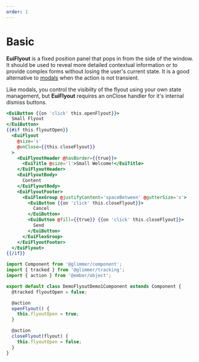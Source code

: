 ```yaml
---
order: 1
---
```


# Basic

<EuiText>
  <p>
  <strong>EuiFlyout</strong> is a fixed position panel that pops in from the side of the window. It should be used to reveal more detailed contextual information or to provide complex forms without losing the user's current state. It is a good alternative to <a href="/docs/core/docs/layout/modal">modals</a> when the action is not transient.
  </p>
  <p>
  Like modals, you control the visibilty of the flyout using your own state management, but <strong>EuiFlyout</strong> requires an <EuiCode>onClose</EuiCode> handler for it's internal dismiss buttons.
  </p>
</EuiText>

```hbs template
<EuiButton {{on 'click' this.openFlyout}}>
  Small Flyout
</EuiButton>
{{#if this.flyoutOpen}}
  <EuiFlyout
    @size='s'
    @onClose={{this.closeFlyout}}
  >
    <EuiFlyoutHeader @hasBorder={{true}}>
      <EuiTitle @size='l'>Small Welcome!</EuiTitle>
    </EuiFlyoutHeader>
    <EuiFlyoutBody>
      Content
    </EuiFlyoutBody>
    <EuiFlyoutFooter>
      <EuiFlexGroup @justifyContent='spaceBetween' @gutterSize='s'>
        <EuiButton {{on 'click' this.closeFlyout}}>
          Cancel
        </EuiButton>
        <EuiButton @fill={{true}} {{on 'click' this.closeFlyout}}>
          Send
        </EuiButton>
      </EuiFlexGroup>
    </EuiFlyoutFooter>
  </EuiFlyout>
{{/if}}
```

```js component
import Component from '@glimmer/component';
import { tracked } from '@glimmer/tracking';
import { action } from '@ember/object';

export default class DemoFlyoutDemo1Component extends Component {
  @tracked flyoutOpen = false;

  @action
  openFlyout() {
    this.flyoutOpen = true;
  }

  @action
  closeFlyout(flyout) {
    this.flyoutOpen = false;
  }
}
```

